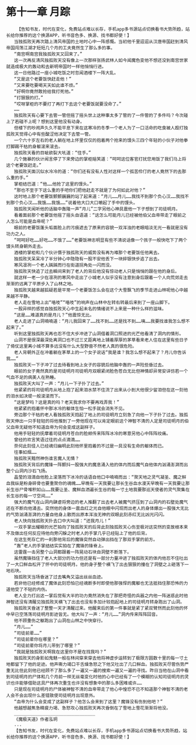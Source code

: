 # 第十一章 月踪
        【告知书友，时代在变化，免费站点难以长存，手机app多书源站点切换看书大势所趋，站长给你推荐的这个换源APP，听书音色多、换源、找书都好使！】
       当独孤败天再次踏上清风帝国的土地时心中一阵感慨。当初他千里迢迢从汉唐帝国赶到清风帝国闯荡江湖才短短几个月的工夫竟然生了那么多的事。
       “南宫啊南宫我独孤败天又回来了。”
       这一次再反清风独孤败天没有像上一次那样张扬武林人如今闻魔色变他不想还没到南宫世家就造成极大的轰动和去新明帝国时一样他悄悄行进。
       这一日他路过一座小城吃饭之时忽闻酒楼下一阵大乱。
       “又是这个老要饭快赶走他！”
       “又来要吃要喝天天如此谁不烦。”
       “好啊你竟然敢抢给我打死他。”
       “打狠狠的打。”
       “哎呀掌柜的不要打了再打下去这个老要饭就要没命了。”
       ……
       独孤败天有心要下去管一管但摇了摇头世上这种事太多了管的了一件管的了多件吗？今次碰上了若碰不上呢？想到这里他没有动身。
       但楼下的吵闹声久久不能平息下来在这寒冷的冬季一个老人为了一口活命的吃食被人殴打独孤败天觉得心中有些酸涩他决定下去管一管。
       一个六十岁左右的老人躺在地上怀里仅仅的抱着两个抢来的馒头三四个年轻的小伙子对他拳打脚踢干枯的身躯滚来滚去。
       独孤败天看的目眦欲裂大吼道：“住手。”
       几个施暴的伙计闻言停了下来旁边的掌柜赔笑道：“呵呵这位客官打扰您用饭了我们马上将这个老要饭赶走。”
       独孤败天面沉似水冷冷的道：“你们还有没有人性对这样一个孤苦伶仃的老人竟然下的去那么重的手。”
       掌柜结巴道：“他……他抢了这里的馒头。”
       “那也不至于下这么重的手吧你们把他赶走不就是了为何如此对他？”
       这时地上那个老要饭颤颤巍巍的站了起来道：“月儿……月儿……我找不到那个负心汉……我找不到那个负心汉……我饿……我饿……”说着他大口大口嚼起了手中的馒头。
       独孤败天闻听他的话脑中轰隆一声“月儿”二字另他心神具震他一下子想到了司徒明月。
       看着面前那个老要饭他摇了摇头自语道：“这怎么可能月儿已经被他伯父血帝带走了眼前之人怎么可能是血帝呢？”
       眼前的老要饭蓬头垢面脸上的污痕遮去了原来的容貌一双浑浊的老眼暗淡无光一看就是没有功力之人。
       “呵呵好吃……好吃……不饿了……”老要饭神志明显有些不清说话像一个孩子一般快吃下了两个馒头转身朝外走去。
       酒楼的掌柜和几个伙计慑于独孤败天的威势没有再为难那个老要饭任他离去。
       独孤败天呆呆冷了半分钟心中隐隐有一股不安他丢下一块碎银快步追了出去。
       寒风凛冽一个老人踽踽而行在街道拐角处一闪而没。
       独孤败天快追了过去瞬间来到了老人的背后他没有惊动老人只是悄悄的跟在他的身后。
       就这样一老一少在凛冽的寒风中走出了小城老人似乎没有注意到身后跟着一个人向荒郊走去渐渐的远离了平原步入了山林之地。
       独孤败天越来越狐疑若是平常一个老要饭怎么会在这个大雪飘飞的季节走进山林呢他心中越来越不平静。
       老人走在雪地上出“咯吱”“咯吱”的响声在山林中左转右转最后来到了一座山脚下。
       一股异样的感觉自独孤败天心中生起未名的情绪说不上来是一种什么样的滋味。
       “这是……难道真的是月儿？”他震惊无比。
       老人走进了山洞喃喃道：“月儿我回来了……找不到……还是找不到……咦……我要找谁我怎么想不起来了。”
       听到这里独孤败天再也忍不住大步冲进了山洞借着洞口照进的光芒他看清了洞内的情形。
       山洞不是很深最深处离洞口也不过三丈距离地上铺着厚厚的茅草看来老人住在这里有些日子了倚仗这里离小城不算多远没有什么大型野兽不然老人真的很危险。
       老人背朝外正在冲着躺在茅草上的一个女子说话“我是谁？我怎么想不起来了？月儿你告诉我……”
       独孤败天一下子冲了过去待看到地上女子的容貌后他脑中轰的一声险些昏过去。
       眼前的女子竟然真的是司徒明月司徒明月双眼紧闭脸色苍白无比但神情却异常安详仿若一个气血不足的病美人在熟睡。
       独孤败天大叫了一声：“月儿一下子扑了过去。”
       他紧紧的将司徒明月从地上抱了起来泪水禁不住流了出来从小到大他很少留泪但在这一刻他的泪水如决堤一般滚滚而下。
       “这是梦吗？这是真的吗？老天我求你不要再戏弄我！”
       他紧紧的抱着怀中那冰冷的躯体生怕一松手就会消失不见。
       旁边那个干枯的老人看独孤败天抱起了地上的司徒明月立刻急了向他一下子扑了过去。独孤败天伸出一只手轻轻的将他推到了一旁他现在可以肯定眼前这个神智不清的人定是司徒明月的伯父血帝无疑他不知道血帝为何会变成这副样子。
       他用手轻轻的抚摩着司徒明月苍白的脸颊传来阵阵冰冷的寒意另他心中阵阵绞痛。
       曾经的欢言笑语过往的点点滴滴……
       奈何此刻佳人已经魂归幽明此刻他怀里抱着的不过是一具没有生命的躯体而已。
       往事如烟……
       独孤败天黯然神伤谁言魔人无情？
       独孤败天背后的魔锋一阵颤抖一股强大的魔息涌入他的体内而后魔气自他体内汹涌澎湃而出整个山洞内沙石飞扬。
       晶莹的泪滴自他脸上滚落而下冰冷的话语自他口中喃喃而出：“聚天地之灵气凝圣、魔之鲜血我纵是粉身碎骨也要重聚你的魂魄……早晚有一天我要让那长生谷血水漫天早晚有一天我要让那长生谷尸骨堆积如山……我要让圣、魔鲜血洒遍长生谷的每一寸土地我要那巡天使者的灵气聚集在长生谷的每一寸空间……”
       强大的魔气在山洞内肆虐将旁边的老人推翻了出去老人被魔气挤压到了山洞内的石壁处魔气还在不断向他涌去。突然他的身体一震血红之光自他眼中闪现而出老人的身体爆出一股强大无比的气势汹涌澎湃的力量自他身上散而出原本浑浊无神的双眼此刻赤红无比凶光闪闪。
       老人快向独孤败天扑去口中大叫道：“还我月儿！”
       一双手掌出耀眼的光芒拍向了独孤败天的后背此刻独孤败天心伤至极对这突然的变故根本来不及做出任何反应待他向旁闪躲之时老人的手掌几乎已经贴上了他的后背。
       在这生死存亡的一刹那他背后的魔锋突然自动弹出挡在了那双手掌的前方。
       “轰”老人的手掌结结实实拍在了魔锋的锋脊上。
       这雷霆一击另整个山洞都跟着一阵晃动石块自洞壁不断落下。
       虽然魔锋挡住了老人大部分的功力但还是有一部分力量冲进了独孤败天的体内他忍不住吐出了一大口鲜血松开了怀中的司徒明月。他的身子整个横飞了出去狠狠的撞在了洞壁之上砸落下一地石块。
       独孤败天当场昏迷了过去嘴角又溢出丝丝血迹。
       若非他已经修成了魔体此刻恐怕已经魂断多时即使他那强悍的魔躯也无法抵挡住那恐怖的力道他受了不轻的内伤。
       老人全力打出这一掌后觉有大半的功力竟然消失在了那把奇怪的兵器之内他一阵迷惑此时他神智还没有清醒见独孤败天横飞了出去也没有多加计较抱起地上的司徒明月转身跑出了山洞。
       独孤败天昏迷了整整一天才清醒过来。他醒来后的第一件事就是紧了紧双臂然而此刻他的怀中早已空荡荡司徒明月影迹皆无。他大叫了一声：“月儿……”洞内传来阵阵回音。
       他不顾重伤之躯跑出了山洞在山林之中快穿行。
       “月儿……”
       “司徒前辈……”
       “司徒前辈你在哪里？”
       “司徒前辈你将月儿带到了哪里？”
       “我就是独孤败天啊我在这里你不是在找我吗？”
       独孤败天的身影如鬼魅一般在林间穿来穿去他将神虚步运转到了极限方圆数十里的每一寸土地都留下了他的足迹。他声嘶力竭口干舌燥急怒之下他又吐出了几口鲜血。独孤败天尽管伤势严重无比但此刻他已经顾不了那么多了一遍又一遍的搜索一遍又一遍的寻找。昨日当他在山洞中看到司徒明月的尸体和几个月前一样无丝毫变化时他的心中已经有了一个模糊的认知司徒明月的灵识也许能够借助这具尸体再次重生也许没有想象中的那么多困难或许……
       只是现在司徒明月的尸体被神智不清的血帝带走了他心中惶恐不已不知道那个神智不清的老人会不会出现什么差错致使司徒明月出现意外。
       “血帝为什么会变成了这副样子？他怎么会来到了这里？魔锋没有伤到他吧？”
       他越想越焦急精疲力竭、急怒攻心独孤败天再次昏倒在了雪地上雪花渐渐将他没。
       _______________________________
       《魔极天道》作者泓玥
       ...
       【告知书友，时代在变化，免费站点难以长存，手机app多书源站点切换看书大势所趋，站长给你推荐的这个换源APP，听书音色多、换源、找书都好使！】